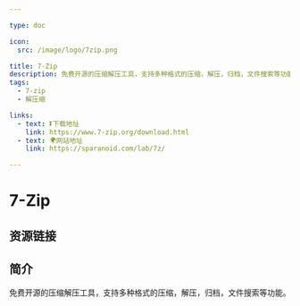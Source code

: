 ```yaml
---

type: doc

icon:
  src: /image/logo/7zip.png

title: 7-Zip
description: 免费开源的压缩解压工具，支持多种格式的压缩，解压，归档，文件搜索等功能。
tags:
  - 7-zip
  - 解压缩

links:
  - text: ⏬下载地址
    link: https://www.7-zip.org/download.html
  - text: 🌍网站地址
    link: https://sparanoid.com/lab/7z/

---
```


<ShowLogo />

# 7-Zip

<ShowTags />

<ShowBreadcrumb />

## 资源链接

<ShowLinks />

## 简介

免费开源的压缩解压工具，支持多种格式的压缩，解压，归档，文件搜索等功能。
